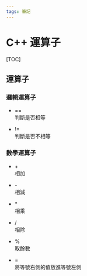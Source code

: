 ```yaml
---
tags: 筆記
---
```


# C++ 運算子

[TOC]

## 運算子
### 邏輯運算子

- ==  
判斷是否相等

- !=  
判斷是否不相等

### 數學運算子

- \+  
相加

- \-  
相減

- \*  
相乘

- /  
相除

- %  
取餘數

- =  
將等號右側的值放進等號左側